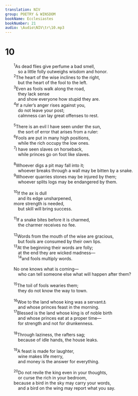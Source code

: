 ```yaml
---
translation: NIV
group: POETRY & WINSDOM
bookName: Ecclesiastes 
bookNumber: 21
audio: \Audio\NIV\tr\10.mp3
---
```


<div class="title"><h1>10</h1></div>
<span class="verse tr_10_1">  <sup>1</sup>As dead flies give perfume a bad smell, <br/>   so a little folly outweighs wisdom and honor. <br/></span>
<span class="verse tr_10_2">  <sup>2</sup>The heart of the wise inclines to the right, <br/>   but the heart of the fool to the left. <br/></span>
<span class="verse tr_10_3">  <sup>3</sup>Even as fools walk along the road, <br/>   they lack sense <br/>   and show everyone how stupid they are. <br/></span>
<span class="verse tr_10_4">  <sup>4</sup>If a ruler’s anger rises against you, <br/>   do not leave your post; <br/>   calmness can lay great offenses to rest. <br/><br/></span>
<span class="verse tr_10_5">  <sup>5</sup>There is an evil I have seen under the sun, <br/>   the sort of error that arises from a ruler: <br/></span>
<span class="verse tr_10_6">  <sup>6</sup>Fools are put in many high positions, <br/>   while the rich occupy the low ones. <br/></span>
<span class="verse tr_10_7">  <sup>7</sup>I have seen slaves on horseback, <br/>   while princes go on foot like slaves. <br/><br/></span>
<span class="verse tr_10_8">  <sup>8</sup>Whoever digs a pit may fall into it; <br/>   whoever breaks through a wall may be bitten by a snake. <br/></span>
<span class="verse tr_10_9">  <sup>9</sup>Whoever quarries stones may be injured by them; <br/>   whoever splits logs may be endangered by them. <br/><br/></span>
<span class="verse tr_10_10">  <sup>10</sup>If the ax is dull <br/>   and its edge unsharpened, <br/>  more strength is needed, <br/>   but skill will bring success. <br/><br/></span>
<span class="verse tr_10_11">  <sup>11</sup>If a snake bites before it is charmed, <br/>   the charmer receives no fee. <br/><br/></span>
<span class="verse tr_10_12">  <sup>12</sup>Words from the mouth of the wise are gracious, <br/>   but fools are consumed by their own lips. <br/></span>
<span class="verse tr_10_13">  <sup>13</sup>At the beginning their words are folly; <br/>   at the end they are wicked madness— <br/></span>
<span class="verse tr_10_14">   <sup>14</sup>and fools multiply words. <br/><br/>  No one knows what is coming— <br/>   who can tell someone else what will happen after them? <br/><br/></span>
<span class="verse tr_10_15">  <sup>15</sup>The toil of fools wearies them; <br/>   they do not know the way to town. <br/><br/></span>
<span class="verse tr_10_16">  <sup>16</sup>Woe to the land whose king was a servant<a data-toggle="tooltip" data-placement="bottom" title="Or king is a child">⚓</a><br/>   and whose princes feast in the morning. <br/></span>
<span class="verse tr_10_17">  <sup>17</sup>Blessed is the land whose king is of noble birth <br/>   and whose princes eat at a proper time— <br/>   for strength and not for drunkenness. <br/><br/></span>
<span class="verse tr_10_18">  <sup>18</sup>Through laziness, the rafters sag; <br/>   because of idle hands, the house leaks. <br/><br/></span>
<span class="verse tr_10_19">  <sup>19</sup>A feast is made for laughter, <br/>   wine makes life merry, <br/>   and money is the answer for everything. <br/><br/></span>
<span class="verse tr_10_20">  <sup>20</sup>Do not revile the king even in your thoughts, <br/>   or curse the rich in your bedroom, <br/>  because a bird in the sky may carry your words, <br/>   and a bird on the wing may report what you say. <br/></span>

